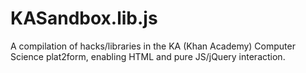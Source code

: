 # KASandbox.lib.js
A compilation of hacks/libraries in the KA (Khan Academy) Computer Science plat2form, enabling HTML and pure JS/jQuery interaction.
